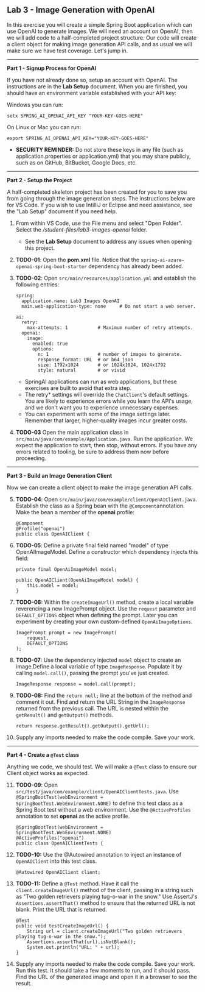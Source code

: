 ## Lab 3 - Image Generation with OpenAI

In this exercise you will create a simple Spring Boot application which can use OpenAI to generate images.  We will need an account on OpenAI, then we will add code to a half-completed project structure.  Our code will create a client object for making image generation API calls, and as usual we will make sure we have test coverage.  Let's jump in.

---
**Part 1 - Signup Process for OpenAI**

If you have not already done so, setup an account with OpenAI.  The instructions are in the **Lab Setup** document.  When you are finished, you should have an environment variable established with your API key:

Windows you can run: 
```
setx SPRING_AI_OPENAI_API_KEY "YOUR-KEY-GOES-HERE"
```
On Linux or Mac you can run:
```
export SPRING_AI_OPENAI_API_KEY="YOUR-KEY-GOES-HERE"
```
* **SECURITY REMINDER:**  Do not store these keys in any file (such as application.properties or application.yml) that you may share publicly, such as on GitHub, BitBucket, Google Docs, etc.

---
**Part 2 - Setup the Project**

A half-completed skeleton project has been created for you to save you from going through the image generation steps.  The instructions below are for VS Code. If you wish to use IntilliJ or Eclipse and need assistance, see the "Lab Setup" document if you need help.

1. From within VS Code, use the File menu and select "Open Folder". Select the _/student-files/lab3-images-openai_ folder.  
    * See the **Lab Setup** document to address any issues when opening this project.

1. **TODO-01**: Open the **pom.xml** file.  Notice that the  `spring-ai-azure-openai-spring-boot-starter` dependency has already been added.

1. **TODO-02**: Open `src/main/resources/application.yml` and establish the following entries:
    ```
    spring:
      application.name: Lab3 Images OpenAI
      main.web-application-type: none     # Do not start a web server.

    ai:
      retry:
        max-attempts: 1           # Maximum number of retry attempts.
      openai:
        image:
          enabled: true
          options:
            n: 1                  # number of images to generate.
            response_format: URL  # or b64_json
            size: 1792x1024       # or 1024x1024, 1024x1792
            style: natural        # or vivid

    ```
    * SpringAI applications can run as web applications, but these exercises are built to avoid that extra step.
    * The retry* settings will override the `ChatClient`'s default settings.  You are likely to experience errors while you learn the API's usage, and we don't want you to experience unnecessary expenses.  
    * You can experiment with some of the image settings later.  Remember that larger, higher-quality images incur greater costs.  

1. **TODO-03** Open the main application class in `src/main/java/com/example/Application.java`.  Run the application. We expect the application to start, then stop, without errors.  If you have any errors related to tooling, be sure to address them now before proceeding.

---
**Part 3 - Build an Image Generation Client**

Now we can create a client object to make the image generation API calls. 

5. **TODO-04**: Open `src/main/java/com/example/client/OpenAIClient.java`. Establish the class as a Spring bean with the `@Component`annotation.  Make the bean a member of the **openai** profile:

    ```
    @Component
    @Profile("openai")
    public class OpenAIClient {
    ```

1. **TODO-05**: Define a private final field named "model" of type OpenAIImageModel.  Define a constructor which dependency injects this field:

    ```
    private final OpenAiImageModel model;

    public OpenAIClient(OpenAiImageModel model) {
        this.model = model;
    }
    ```

1. **TODO-06:** Within the `createImageUrl()` method, create a local variable reverencing a new ImagePrompt object.  Use the `request` parameter and `DEFAULT_OPTIONS` object when defining the prompt.  Later you can experiment by creating your own custom-defined `OpenAiImageOptions`.

    ```
    ImagePrompt prompt = new ImagePrompt(
        request,
        DEFAULT_OPTIONS
    );
    ```

1. **TODO-07:** Use the dependency injected `model` object to create an image.Define a local variable of type `ImageResponse`.  Populate it by calling `model.call()`, passing the prompt you've just created.

    ```
    ImageResponse response = model.call(prompt);
    ```

1. **TODO-08:** Find the `return null;` line at the bottom of the method and comment it out.  Find and return the URL String in the `ImageResponse` returned from the previous call.  The URL is nested within the `getResult()` and `getOutput()` methods.  

    ```
    return response.getResult().getOutput().getUrl();
    ```

1. Supply any imports needed to make the code compile.  Save your work.

---
**Part 4 - Create a `@Test` class**

Anything we code, we should test.  We will make a `@Test` class to ensure our Client object works as expected.

11. **TODO-09**: Open `src/test/java/com/example/client/OpenAIClientTests.java`. Use `@SpringBootTest(webEnvironment = SpringBootTest.WebEnvironment.NONE)` to define this test class as a Spring Boot test without a web environment.  Use the `@ActiveProfiles` annotation to set **openai** as the active profile.

    ```
    @SpringBootTest(webEnvironment = SpringBootTest.WebEnvironment.NONE)
    @ActiveProfiles("openai")
    public class OpenAIClientTests {
    ```

1. **TODO-10:** Use the @Autowired annotation to inject an instance of `OpenAIClient` into this test class.

    ```
    @Autowired OpenAIClient client;
    ```

1. **TODO-11:** Define a `@Test` method.  Have it call the `client.createImageUrl()` method of the client, passing in a string such as "Two golden retrievers playing tug-o-war in the snow." Use AssertJ's `Assertions.assertThat()` method to ensure that the returned URL is not blank.  Print the URL that is returned.

    ```
    @Test
    public void testCreateImageUrl() {
        String url = client.createImageUrl("Two golden retrievers playing tug-o-war in the snow.");
        Assertions.assertThat(url).isNotBlank();
        System.out.println("URL: " + url);
    }
    ```
1. Supply any imports needed to make the code compile.  Save your work. Run this test.  It should take a few moments to run, and it should pass.  Find the URL of the generated image and open it in a browser to see the result.

